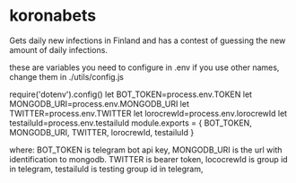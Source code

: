 # koronabets
Gets daily new infections in Finland and has a contest of guessing the new amount of daily infections.


these are variables you need to configure in .env
if you use other names, change them in ./utils/config.js

require('dotenv').config()
let BOT_TOKEN=process.env.TOKEN
let MONGODB_URI=process.env.MONGODB_URI
let TWITTER=process.env.TWITTER
let lorocrewId=process.env.lorocrewId
let testailuId=process.env.testailuId
module.exports = { BOT_TOKEN, MONGODB_URI, TWITTER, lorocrewId, testailuId }

where:
BOT_TOKEN is telegram bot api key,
MONGODB_URI is the url with identification to mongodb.
TWITTER is bearer token,
lococrewId is group id in telegram,
testailuId is testing group id in telegram,
